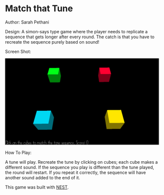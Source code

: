 # Match that Tune

Author: Sarah Pethani

Design: A simon-says type game where the player needs to replicate a sequence that gets longer after every round. The catch is that you have to recreate the sequence purely based on sound!

Screen Shot:

![Screen Shot](screenshot.png)

How To Play:

A tune will play. Recreate the tune by clicking on cubes; each cube makes a different sound. If the sequence you play is different than the tune played, the round will restart. If you repeat it correctly, the sequence will have another sound added to the end of it. 

This game was built with [NEST](NEST.md).
